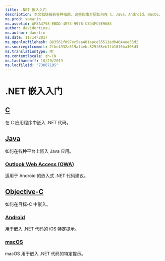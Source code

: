 ```yaml
---
title: .NET 嵌入入门
description: 本文档链接到各种指南，这些指南介绍如何在 C、Java、Android、macOS、iOS 和项目中使用 .NET 嵌入。
ms.prod: xamarin
ms.assetid: AF8A4798-EBDD-4E73-997B-C3D4FC5E9685
author: davidortinau
ms.author: daortin
ms.date: 11/14/2017
ms.openlocfilehash: 883561f097ec5aa481aace55511edb4844ee33d2
ms.sourcegitcommit: 2fbe4932a319af4ebc829f65eb1fb1816ba305d3
ms.translationtype: MT
ms.contentlocale: zh-CN
ms.lasthandoff: 10/29/2019
ms.locfileid: "73007195"
---
```

# <a name="getting-started-with-net-embedding"></a>.NET 嵌入入门

## <a name="ccmd"></a>[C](c.md)

在 C 应用程序中嵌入 .NET 代码。

## <a name="javajavaindexmd"></a>[Java](java/index.md)

如何在各种平台上嵌入 Java 应用。

### <a name="androidjavaandroidmd"></a>[Outlook Web Access (OWA)](java/android.md)

适用于 Android 的嵌入式 .NET 代码建议。

## <a name="objective-cobjective-cindexmd"></a>[Objective-C](objective-c/index.md)

如何在目标-C 中嵌入。

### <a name="iosobjective-ciosmd"></a>[Android](objective-c/ios.md)

用于嵌入 .NET 代码的 iOS 特定提示。

### <a name="macosobjective-cmacosmd"></a>[macOS](objective-c/macos.md)

macOS 用于嵌入 .NET 代码的特定提示。
